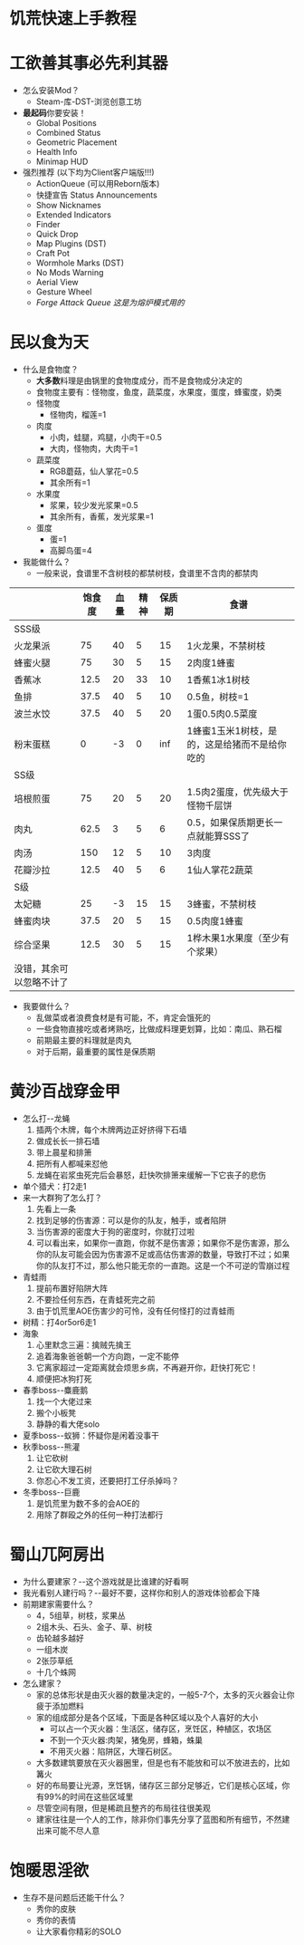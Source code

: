 # 饥荒快速上手教程
# 工欲善其事必先利其器
- 怎么安装Mod？
    - Steam-库-DST-浏览创意工坊
- **最起码**你要安装！
    - Global Positions
    - Combined Status
    - Geometric Placement
    - Health Info
    - Minimap HUD
- 强烈推荐 (以下均为Client客户端版!!!)
    - ActionQueue (可以用Reborn版本)
    - 快捷宣告 Status Announcements
    - Show Nicknames
    - Extended Indicators
    - Finder
    - Quick Drop
    - Map Plugins (DST)
    - Craft Pot
    - Wormhole Marks (DST)
    - No Mods Warning
    - Aerial View
    - Gesture Wheel
    - *Forge Attack Queue 这是为熔炉模式用的*
# 民以食为天
- 什么是食物度？
    - **大多数**料理是由锅里的食物度成分，而不是食物成分决定的
    - 食物度主要有：怪物度，鱼度，蔬菜度，水果度，蛋度，蜂蜜度，奶类
    - 怪物度
        - 怪物肉，榴莲=1
    - 肉度
        - 小肉，蛙腿，鸡腿，小肉干=0.5
        - 大肉，怪物肉，大肉干=1
    - 蔬菜度
        - RGB蘑菇，仙人掌花=0.5
        - 其余所有=1
    - 水果度
        - 浆果，较少发光浆果=0.5
        - 其余所有，香蕉，发光浆果=1
    - 蛋度
        - 蛋=1
        -  高脚鸟蛋=4
- 我能做什么？
    - 一般来说，食谱里不含树枝的都禁树枝，食谱里不含肉的都禁肉

||饱食度     |血量   |精神   |保质期  |食谱|
|----|----|----|----|----|----|
|SSS级  |
|火龙果派   |75     |40     |5      |15     |1火龙果，不禁树枝|
|蜂蜜火腿   |75     |30     |5      |15     |2肉度1蜂蜜|
|香蕉冰     |12.5   |20     |33     |10     |1香蕉1冰1树枝|
|鱼排       |37.5   |40     |5      |10     |0.5鱼，树枝=1|
|波兰水饺   |37.5   |40     |5      |20     |1蛋0.5肉0.5菜度|
|粉末蛋糕   |0      |-3     |0      |inf    |1蜂蜜1玉米1树枝，是的，这是给猪而不是给你吃的|
|SS级   |
|培根煎蛋   |75     |20     |5      |20     |1.5肉2蛋度，优先级大于怪物千层饼|
|肉丸       |62.5   |3      |5      |6      |0.5，如果保质期更长一点就能算SSS了|
|肉汤       |150    |12     |5      |10     |3肉度|
|花瓣沙拉   |12.5   |40     |5      |6      |1仙人掌花2蔬菜|
|S级    |
|太妃糖     |25     |-3     |15     |15     |3蜂蜜，不禁树枝|
|蜂蜜肉块   |37.5   |20     |5      |15     |0.5肉度1蜂蜜|
|综合坚果   |12.5   |30     |5      |15     |1桦木果1水果度（至少有个浆果）|
|没错，其余可以忽略不计了|

- 我要做什么？
    - 乱做菜或者浪费食材是有可能，不，肯定会饿死的
    - 一些食物直接吃或者烤熟吃，比做成料理更划算，比如：南瓜、熟石榴
    - 前期最主要的料理就是肉丸
    - 对于后期，最重要的属性是保质期
# 黄沙百战穿金甲
- 怎么打--龙蝇
    1. 插两个木牌，每个木牌两边正好挤得下石墙
    2. 做成长长一排石墙
    3. 带上晨星和排箫
    4. 把所有人都喊来怼他
    5. 龙蝇在岩浆虫死完后会暴怒，赶快吹排箫来缓解一下它丧子的悲伤
- 单个猎犬：打2走1
- 来一大群狗了怎么打？
    1. 先看上一条
    2. 找到足够的伤害源：可以是你的队友，触手，或者陷阱
    3. 当伤害源的密度大于狗的密度时，你就打过啦
    4. 可以看出来，如果你一直跑，你就不是伤害源；如果你不是伤害源，那么你的队友可能会因为伤害源不足或高估伤害源的数量，导致打不过；如果你的队友打不过，那么他只能无奈的一直跑。这是一个不可逆的雪崩过程
- 青蛙雨
    1. 提前布置好陷阱大阵
    2. 不要捡任何东西，在青蛙死完之前
    3. 由于饥荒里AOE伤害少的可怜，没有任何怪打的过青蛙雨
- 树精：打4or5or6走1
- 海象
    1. 心里默念三遍：擒贼先擒王
    2. 追着海象爸爸朝一个方向跑，一定不能停
    3. 它离家超过一定距离就会烦思乡病，不再避开你，赶快打死它！
    4. 顺便把冰狗打死
- 春季boss--麋鹿鹅
    1. 找一个大佬过来
    2. 搬个小板凳
    3. 静静的看大佬solo
- 夏季boss--蚁狮：怀疑你是闲着没事干
- 秋季boss--熊灌
    1. 让它砍树
    2. 让它砍大理石树
    3. 你忍心不发工资，还要把打工仔杀掉吗？
- 冬季boss--巨鹿
    1. 是饥荒里为数不多的会AOE的
    2. 用除了群殴之外的任何一种打法都行
# 蜀山兀阿房出
- 为什么要建家？--这个游戏就是比谁建的好看啊
- 我光看别人建行吗？--最好不要，这样你和别人的游戏体验都会下降
- 前期建家需要什么？
    - 4，5组草，树枝，浆果丛
    - 2组木头、石头、金子、草、树枝
    - 齿轮越多越好
    - 一组木炭
    - 2张莎草纸
    - 十几个蛛网
- 怎么建家？
    - 家的总体形状是由灭火器的数量决定的，一般5-7个，太多的灭火器会让你疲于添加燃料
    - 家的组成部分是各个区域，下面是各种区域以及个人喜好的大小
        - 可以占一个灭火器：生活区，储存区，烹饪区，种植区，农场区
        - 不到一个灭火器:肉架，猪兔房，蜂箱，蛛巢
        - 不用灭火器：陷阱区，大理石树区。
    - 大多数建筑要放在灭火器圈里，但是也有不能放和可以不放进去的，比如篝火
    - 好的布局要让光源，烹饪锅，储存区三部分足够近，它们是核心区域，你有99%的时间在这些区域里
    - 尽管空间有限，但是稀疏且整齐的布局往往很美观
    - 建家往往是一个人的工作，除非你们事先分享了蓝图和所有细节，不然建出来可能不尽人意
# 饱暖思淫欲
- 生存不是问题后还能干什么？
    - 秀你的皮肤
    - 秀你的表情
    - 让大家看你精彩的SOLO